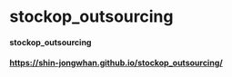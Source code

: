 # stockop_outsourcing
#### stockop_outsourcing
#### https://shin-jongwhan.github.io/stockop_outsourcing/


